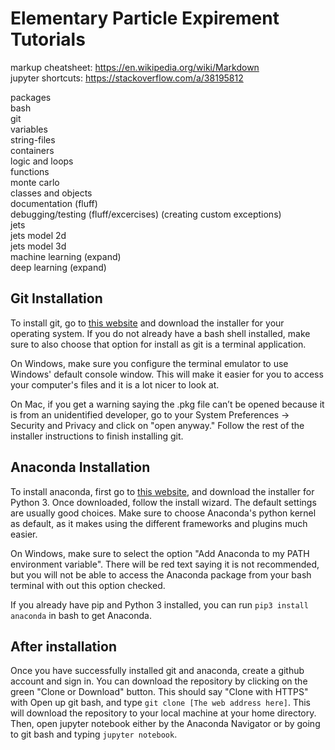 # Elementary Particle Expirement Tutorials
markup cheatsheet: https://en.wikipedia.org/wiki/Markdown  
jupyter shortcuts: https://stackoverflow.com/a/38195812  

packages  
bash  
git  
variables  
string-files  
containers  
logic and loops  
functions  
monte carlo  
classes and objects  
documentation (fluff)  
debugging/testing (fluff/excercises) (creating custom exceptions)  
jets  
jets model 2d  
jets model 3d  
machine learning (expand)  
deep learning (expand)  

## Git Installation

To install git, go to [this website](https://git-scm.com/downloads) and download the installer for your operating system. If you do not already have a bash shell installed, make sure to also choose that option for install as git is a terminal application.

On Windows, make sure you configure the terminal emulator to use Windows' default console window. This will make it easier for you to access your computer's files and it is a lot nicer to look at.

On Mac, if you get a warning saying the .pkg file can’t be opened because it is from an unidentified developer, go to your System Preferences -> Security and Privacy and click on "open anyway." Follow the rest of the installer instructions to finish installing git.

## Anaconda Installation
To install anaconda, first go to [this website](https://www.anaconda.com/distribution/), and download the installer for Python 3. Once downloaded, follow the install wizard. The default settings are usually good choices. Make sure to choose Anaconda's python kernel as default, as it makes using the different frameworks and plugins much easier.

On Windows, make sure to select the option "Add Anaconda to my PATH environment variable". There will be red text saying it is not recommended, but you will not be able to access the Anaconda package from your bash terminal with out this option checked.

If you already have pip and Python 3 installed, you can run ```pip3 install anaconda``` in bash to get Anaconda.

## After installation
Once you have successfully installed git and anaconda, create a github account and sign in. You can download the repository by clicking on the green "Clone or Download" button. This should say "Clone with HTTPS" with  Open up git bash, and type ```git clone [The web address here]```. This will download the repository to your local machine at your home directory. Then, open jupyter notebook either by the Anaconda Navigator or by going to git bash and typing ```jupyter notebook```.
